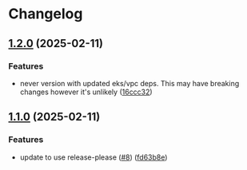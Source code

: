 # Changelog

## [1.2.0](https://github.com/pelotech/terraform-foundation-aws-stack/compare/v1.1.0...v1.2.0) (2025-02-11)


### Features

* never version with updated eks/vpc deps. This may have breaking changes however it's unlikely ([16ccc32](https://github.com/pelotech/terraform-foundation-aws-stack/commit/16ccc3274f07208ba28b7ac933f262b7e1b35080))

## [1.1.0](https://github.com/pelotech/terraform-foundation-aws-stack/compare/v1.0.2...v1.1.0) (2025-02-11)


### Features

* update to use release-please ([#8](https://github.com/pelotech/terraform-foundation-aws-stack/issues/8)) ([fd63b8e](https://github.com/pelotech/terraform-foundation-aws-stack/commit/fd63b8e85c6cb1dbc2889e4bc42ec379aea613d3))
